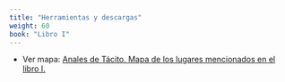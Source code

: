 ```yaml
---
title: "Herramientas y descargas"
weight: 60
book: "Libro I"
---
```


- Ver mapa: [Anales de Tácito. Mapa de los lugares mencionados en el libro I.](anales-de-tacito/)